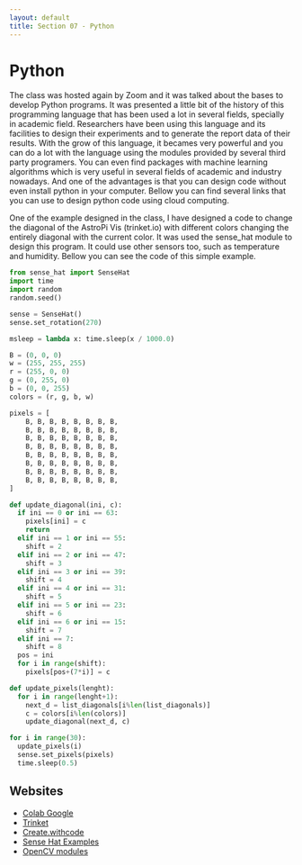 ```yaml
---
layout: default
title: Section 07 - Python
---
```


# Python

The class was hosted again by Zoom and it was talked about the bases to develop Python programs.
It was presented a little bit of the history of this programming language that has been used a lot in several fields, specially in academic field.
Researchers have been using this language and its facilities to design their experiments and to generate the report data of their results.
With the grow of this language, it becames very powerful and you can do a lot with the language using the modules provided by several third party programers.
You can even find packages with machine learning algorithms which is very useful in several fields of academic and industry nowadays.
And one of the advantages is that you can design code without even install python in your computer.
Bellow you can find several links that you can use to design python code using cloud computing.

One of the example designed in the class, I have designed a code to change the diagonal of the AstroPi Vis (trinket.io) with different colors changing the entirely diagonal with the current color.
It was used the sense_hat module to design this program.
It could use other sensors too, such as temperature and humidity.
Bellow you can see the code of this simple example.

```python
from sense_hat import SenseHat
import time
import random
random.seed()

sense = SenseHat()
sense.set_rotation(270)

msleep = lambda x: time.sleep(x / 1000.0)

B = (0, 0, 0)
w = (255, 255, 255)
r = (255, 0, 0)
g = (0, 255, 0)
b = (0, 0, 255)
colors = (r, g, b, w)

pixels = [
    B, B, B, B, B, B, B, B,
    B, B, B, B, B, B, B, B,
    B, B, B, B, B, B, B, B,
    B, B, B, B, B, B, B, B,
    B, B, B, B, B, B, B, B,
    B, B, B, B, B, B, B, B,
    B, B, B, B, B, B, B, B,
    B, B, B, B, B, B, B, B,
]

def update_diagonal(ini, c):
  if ini == 0 or ini == 63:
    pixels[ini] = c
    return
  elif ini == 1 or ini == 55:
    shift = 2
  elif ini == 2 or ini == 47:
    shift = 3
  elif ini == 3 or ini == 39:
    shift = 4
  elif ini == 4 or ini == 31:
    shift = 5
  elif ini == 5 or ini == 23:
    shift = 6
  elif ini == 6 or ini == 15:
    shift = 7
  elif ini == 7:
    shift = 8
  pos = ini
  for i in range(shift):
    pixels[pos+(7*i)] = c

def update_pixels(lenght):
  for i in range(lenght+1):
    next_d = list_diagonals[i%len(list_diagonals)]
    c = colors[i%len(colors)]
    update_diagonal(next_d, c)

for i in range(30):
  update_pixels(i)
  sense.set_pixels(pixels)
  time.sleep(0.5)
```

## Websites

* [Colab Google](https://colab.research.google.com/)
* [Trinket](https://trinket.io/)
* [Create.withcode](https://create.withcode.uk/)
* [Sense Hat Examples](https://github.com/astro-pi/python-sense-hat/blob/master/examples/README.md)
* [OpenCV modules](https://docs.opencv.org/master/)